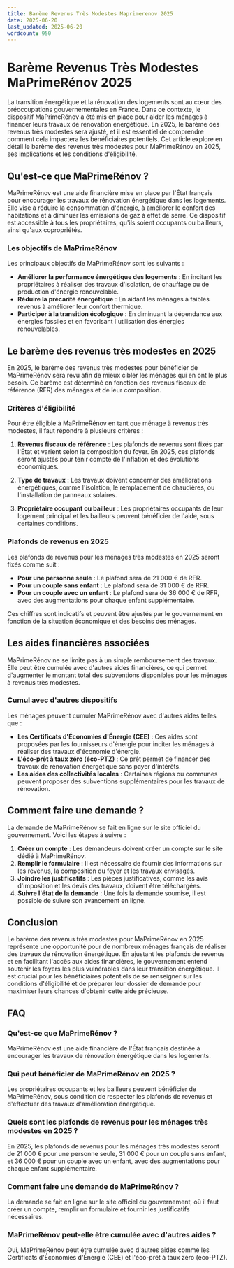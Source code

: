 ```yaml
---
title: Barème Revenus Très Modestes Maprimerenov 2025
date: 2025-06-20
last_updated: 2025-06-20
wordcount: 950
---
```


# Barème Revenus Très Modestes MaPrimeRénov 2025

La transition énergétique et la rénovation des logements sont au cœur des préoccupations gouvernementales en France. Dans ce contexte, le dispositif MaPrimeRénov a été mis en place pour aider les ménages à financer leurs travaux de rénovation énergétique. En 2025, le barème des revenus très modestes sera ajusté, et il est essentiel de comprendre comment cela impactera les bénéficiaires potentiels. Cet article explore en détail le barème des revenus très modestes pour MaPrimeRénov en 2025, ses implications et les conditions d'éligibilité.

## Qu'est-ce que MaPrimeRénov ?

MaPrimeRénov est une aide financière mise en place par l'État français pour encourager les travaux de rénovation énergétique dans les logements. Elle vise à réduire la consommation d'énergie, à améliorer le confort des habitations et à diminuer les émissions de gaz à effet de serre. Ce dispositif est accessible à tous les propriétaires, qu'ils soient occupants ou bailleurs, ainsi qu'aux copropriétés.

### Les objectifs de MaPrimeRénov

Les principaux objectifs de MaPrimeRénov sont les suivants :

- **Améliorer la performance énergétique des logements** : En incitant les propriétaires à réaliser des travaux d'isolation, de chauffage ou de production d'énergie renouvelable.
- **Réduire la précarité énergétique** : En aidant les ménages à faibles revenus à améliorer leur confort thermique.
- **Participer à la transition écologique** : En diminuant la dépendance aux énergies fossiles et en favorisant l'utilisation des énergies renouvelables.

## Le barème des revenus très modestes en 2025

En 2025, le barème des revenus très modestes pour bénéficier de MaPrimeRénov sera revu afin de mieux cibler les ménages qui en ont le plus besoin. Ce barème est déterminé en fonction des revenus fiscaux de référence (RFR) des ménages et de leur composition.

### Critères d'éligibilité

Pour être éligible à MaPrimeRénov en tant que ménage à revenus très modestes, il faut répondre à plusieurs critères :

1. **Revenus fiscaux de référence** : Les plafonds de revenus sont fixés par l'État et varient selon la composition du foyer. En 2025, ces plafonds seront ajustés pour tenir compte de l'inflation et des évolutions économiques.
   
2. **Type de travaux** : Les travaux doivent concerner des améliorations énergétiques, comme l'isolation, le remplacement de chaudières, ou l'installation de panneaux solaires.

3. **Propriétaire occupant ou bailleur** : Les propriétaires occupants de leur logement principal et les bailleurs peuvent bénéficier de l'aide, sous certaines conditions.

### Plafonds de revenus en 2025

Les plafonds de revenus pour les ménages très modestes en 2025 seront fixés comme suit :

- **Pour une personne seule** : Le plafond sera de 21 000 € de RFR.
- **Pour un couple sans enfant** : Le plafond sera de 31 000 € de RFR.
- **Pour un couple avec un enfant** : Le plafond sera de 36 000 € de RFR, avec des augmentations pour chaque enfant supplémentaire.

Ces chiffres sont indicatifs et peuvent être ajustés par le gouvernement en fonction de la situation économique et des besoins des ménages.

## Les aides financières associées

MaPrimeRénov ne se limite pas à un simple remboursement des travaux. Elle peut être cumulée avec d'autres aides financières, ce qui permet d'augmenter le montant total des subventions disponibles pour les ménages à revenus très modestes.

### Cumul avec d'autres dispositifs

Les ménages peuvent cumuler MaPrimeRénov avec d'autres aides telles que :

- **Les Certificats d'Économies d'Énergie (CEE)** : Ces aides sont proposées par les fournisseurs d'énergie pour inciter les ménages à réaliser des travaux d'économie d'énergie.
- **L'éco-prêt à taux zéro (éco-PTZ)** : Ce prêt permet de financer des travaux de rénovation énergétique sans payer d'intérêts.
- **Les aides des collectivités locales** : Certaines régions ou communes peuvent proposer des subventions supplémentaires pour les travaux de rénovation.

## Comment faire une demande ?

La demande de MaPrimeRénov se fait en ligne sur le site officiel du gouvernement. Voici les étapes à suivre :

1. **Créer un compte** : Les demandeurs doivent créer un compte sur le site dédié à MaPrimeRénov.
2. **Remplir le formulaire** : Il est nécessaire de fournir des informations sur les revenus, la composition du foyer et les travaux envisagés.
3. **Joindre les justificatifs** : Les pièces justificatives, comme les avis d'imposition et les devis des travaux, doivent être téléchargées.
4. **Suivre l'état de la demande** : Une fois la demande soumise, il est possible de suivre son avancement en ligne.

## Conclusion

Le barème des revenus très modestes pour MaPrimeRénov en 2025 représente une opportunité pour de nombreux ménages français de réaliser des travaux de rénovation énergétique. En ajustant les plafonds de revenus et en facilitant l'accès aux aides financières, le gouvernement entend soutenir les foyers les plus vulnérables dans leur transition énergétique. Il est crucial pour les bénéficiaires potentiels de se renseigner sur les conditions d'éligibilité et de préparer leur dossier de demande pour maximiser leurs chances d'obtenir cette aide précieuse.

## FAQ

### Qu'est-ce que MaPrimeRénov ?

MaPrimeRénov est une aide financière de l'État français destinée à encourager les travaux de rénovation énergétique dans les logements.

### Qui peut bénéficier de MaPrimeRénov en 2025 ?

Les propriétaires occupants et les bailleurs peuvent bénéficier de MaPrimeRénov, sous condition de respecter les plafonds de revenus et d'effectuer des travaux d'amélioration énergétique.

### Quels sont les plafonds de revenus pour les ménages très modestes en 2025 ?

En 2025, les plafonds de revenus pour les ménages très modestes seront de 21 000 € pour une personne seule, 31 000 € pour un couple sans enfant, et 36 000 € pour un couple avec un enfant, avec des augmentations pour chaque enfant supplémentaire.

### Comment faire une demande de MaPrimeRénov ?

La demande se fait en ligne sur le site officiel du gouvernement, où il faut créer un compte, remplir un formulaire et fournir les justificatifs nécessaires.

### MaPrimeRénov peut-elle être cumulée avec d'autres aides ?

Oui, MaPrimeRénov peut être cumulée avec d'autres aides comme les Certificats d'Économies d'Énergie (CEE) et l'éco-prêt à taux zéro (éco-PTZ).